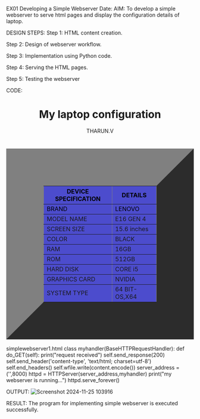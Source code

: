 ﻿EX01 Developing a Simple Webserver
Date:
AIM:
To develop a simple webserver to serve html pages and display the configuration details of laptop.

DESIGN STEPS:
Step 1:
HTML content creation.

Step 2:
Design of webserver workflow.

Step 3:
Implementation using Python code.

Step 4:
Serving the HTML pages.

Step 5:
Testing the webserver


CODE:


<!DOCTYPE html>
<head>
    <title>LAPTOP CONFIGURATION</title>
</head>

<body><center>
    <h1>My laptop configuration</h1>THARUN.V<h1></h1></center>
    <table border="100px" align="center" cellpadding="10" style="background-color: rgb(76, 76, 205);" >
    <tr style="color: black; ">
        <th>DEVICE SPECIFICATION</th>
        <th>DETAILS</th>
    </tr>
    <tr style="color: rgb(0, 0, 0); ">
        <td>BRAND</td>
        <td>LENOVO</td>
    </tr>
    <tr>
        <td>MODEL NAME</td>
        <td>E16 GEN 4</td>
    </tr>
    <tr>
        <td>SCREEN SIZE</td>
        <td>15.6 inches</td>
    </tr>
    <tr>
        <td>COLOR</td>
        <td>BLACK</td>
    </tr>
    <tr>
        <td>RAM</td>
        <td>16GB</td>
    </tr>
    <tr>
        <td>ROM</td>
        <td>512GB</td>
    </tr>    
    <tr>
        <td>HARD DISK</td>
        <td>CORE i5</td>
    </tr>
    <tr>
        <td>GRAPHICS CARD</td>
        <td>NVIDIA</td>
    </tr>
    <tr>
        <td>SYSTEM TYPE</td>
        <td>64 BIT-OS,X64</td>
    </tr>
</table>

</body>








simplewebserver1.html
class myhandler(BaseHTTPRequestHandler):
    def do_GET(self):
        print("request received")
        self.send_response(200)
        self.send_header('content-type', 'text/html; charset=utf-8')
        self.end_headers()
        self.wfile.write(content.encode())
server_address = ('',8000)
httpd = HTTPServer(server_address,myhandler)
print("my webserver is running...")
httpd.serve_forever()





OUTPUT:
![Screenshot 2024-11-25 103916](https://github.com/user-attachments/assets/fb6ebaff-534a-4412-a4f5-1858828b5a91)



RESULT:
The program for implementing simple webserver is executed successfully.
